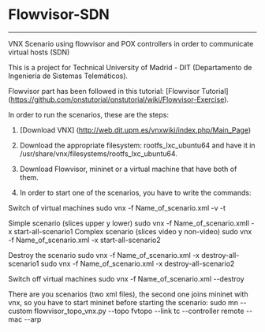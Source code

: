 # Flowvisor-SDN
***
VNX Scenario using flowvisor and POX controllers in order to communicate virtual hosts (SDN)

This is a project for Technical University of Madrid - DIT (Departamento de Ingeniería de Sistemas Telemáticos).

Flowvisor part has been followed in this tutorial: [Flowvisor Tutorial] (https://github.com/onstutorial/onstutorial/wiki/Flowvisor-Exercise).

In order to run the scenarios, these are the steps:

1. [Download VNX] (http://web.dit.upm.es/vnxwiki/index.php/Main_Page)

2. Download the appropriate filesystem: rootfs_lxc_ubuntu64 and have it in /usr/share/vnx/filesystems/rootfs_lxc_ubuntu64.

3. Download Flowvisor, mininet or a virtual machine that have both of them.

4. In order to start one of the scenarios, you have to write the commands:

Switch of virtual machines
sudo vnx -f Name_of_scenario.xml -v -t
 
Simple scenario (slices upper y lower)
sudo vnx -f Name_of_scenario.xmll -x start-all-scenario1
Complex scenario (slices video y non-video)
sudo vnx -f Name_of_scenario.xml -x start-all-scenario2
 
Destroy the scenario
sudo vnx -f Name_of_scenario.xml -x destroy-all-scenario1
sudo vnx -f Name_of_scenario.xml -x destroy-all-scenario2
 
Switch off virtual machines
sudo vnx -f Name_of_scenario.xml --destroy

There are you scenarios (two xml files), the second one joins mininet with vnx, so you have to start mininet before starting the scenario:
sudo mn --custom flowvisor_topo_vnx.py --topo fvtopo --link tc --controller remote --mac --arp
